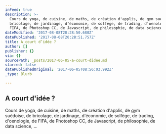 ```yaml
---
inFeed: true
description: >-
  Cours de yoga, de cuisine, de maths, de création d'applis, de gym suédoise, de
  bricolage, de jardinage, d'économie, de solfège, de trading, d'oenologie, de
  FIFA, de Photoshop CC, de Javascript, de philosophie, de data science, ...
dateModified: '2017-08-08T20:28:50.680Z'
datePublished: '2017-08-08T20:28:51.757Z'
title: A court d’idée ?
author: []
publisher: {}
via: {}
sourcePath: _posts/2017-06-05-a-court-didee.md
starred: false
datePublishedOriginal: '2017-06-05T08:56:03.992Z'
_type: Blurb

---
```

## **A court d'idée ?**

Cours de yoga, de cuisine, de maths, de création d'applis, de gym suédoise, de bricolage, de jardinage, d'économie, de solfège, de trading, d'oenologie, de FIFA, de Photoshop CC, de Javascript, de philosophie, de data science, ...